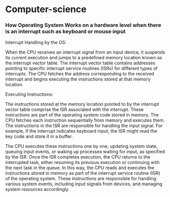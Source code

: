 # Computer-science

### How Operating System Works on a hardware level when there is an interrupt such as keyboard or mouse input

Interrupt Handling by the OS:

When the CPU receives an interrupt signal from an input device, it suspends its current execution and jumps to a predefined memory location known as the interrupt vector table.
The interrupt vector table contains addresses pointing to specific interrupt service routines (ISRs) for different types of interrupts.
The CPU fetches the address corresponding to the received interrupt and begins executing the instructions stored at that memory location.

Executing Instructions:

The instructions stored at the memory location pointed to by the interrupt vector table comprise the ISR associated with the interrupt.
These instructions are part of the operating system code stored in memory.
The CPU fetches each instruction sequentially from memory and executes them.
The instructions in the ISR are responsible for handling the input signal. For example, if the interrupt indicates keyboard input, the ISR might read the key code and store it in a buffer.

The CPU executes these instructions one by one, updating system state, queuing input events, or waking up processes waiting for input, as specified by the ISR.
Once the ISR completes execution, the CPU returns to the interrupted task, either resuming its previous execution or continuing with the next task in the queue.
In this way, the CPU reads and executes the instructions stored in memory as part of the interrupt service routine (ISR) of the operating system. These instructions are responsible for handling various system events, including input signals from devices, and managing system resources accordingly.
